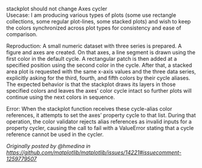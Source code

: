 stackplot should not change Axes cycler  
Usecase: I am producing various types of plots (some use rectangle collections, some regular plot-lines, some stacked plots) and wish to keep the colors synchronized across plot types for consistency and ease of comparison.

Reproduction:
A small numeric dataset with three series is prepared. A figure and axes are created. On that axes, a line segment is drawn using the first color in the default cycle. A rectangular patch is then added at a specified position using the second color in the cycle. After that, a stacked area plot is requested with the same x-axis values and the three data series, explicitly asking for the third, fourth, and fifth colors by their cycle aliases. The expected behavior is that the stackplot draws its layers in those specified colors and leaves the axes’ color cycle intact so further plots will continue using the next colors in sequence.

Error:
When the stackplot function receives these cycle-alias color references, it attempts to set the axes’ property cycle to that list. During that operation, the color validator rejects alias references as invalid inputs for a property cycler, causing the call to fail with a ValueError stating that a cycle reference cannot be used in the cycler.

_Originally posted by @hmedina in https://github.com/matplotlib/matplotlib/issues/14221#issuecomment-1259779507_